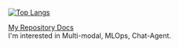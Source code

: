 # 
[![Top Langs](https://github-readme-stats.vercel.app/api/top-langs/?username=naem1023&layout=compact)](https://github.com/anuraghazra/github-readme-stats)

[My Repository Docs](REPO.md)  
I'm interested in Multi-modal, MLOps, Chat-Agent.
